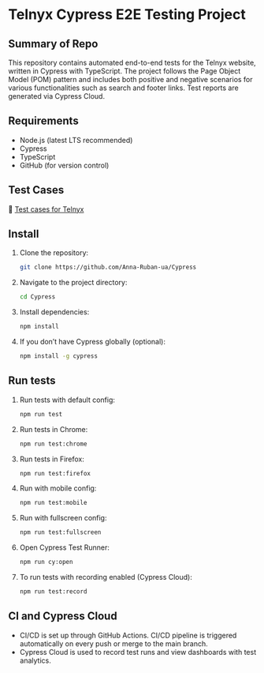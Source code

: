 # Telnyx Cypress E2E Testing Project

## Summary of Repo

This repository contains automated end-to-end tests for the Telnyx website, written in Cypress with TypeScript. The project follows the Page Object Model (POM) pattern and includes both positive and negative scenarios for various functionalities such as search and footer links. Test reports are generated via Cypress Cloud.

## Requirements

- Node.js (latest LTS recommended)
- Cypress
- TypeScript
- GitHub (for version control)

## Test Cases

🧪 [Test cases for Telnyx](https://docs.google.com/spreadsheets/d/1kseA19mz9KTTrFpkDTaiH6Goj3PPxELe0FnmTtAIUak/edit?gid=0)

## Install

1. Clone the repository:
   ```sh
   git clone https://github.com/Anna-Ruban-ua/Cypress
   ```
2. Navigate to the project directory:
   ```sh
   cd Cypress
   ```
3. Install dependencies:
   ```sh
   npm install
   ```
4. If you don’t have Cypress globally (optional):
   ```sh
   npm install -g cypress
   ```

## Run tests

1. Run tests with default config:
   ```sh
   npm run test
   ```
2. Run tests in Chrome:
   ```sh
   npm run test:chrome
   ```
3. Run tests in Firefox:
   ```sh
   npm run test:firefox
   ```
4. Run with mobile config:
   ```sh
   npm run test:mobile
   ```
5. Run with fullscreen config:
   ```sh
   npm run test:fullscreen
   ```
6. Open Cypress Test Runner:
   ```sh
   npm run cy:open
   ```
7. To run tests with recording enabled (Cypress Cloud):
   ```sh
   npm run test:record
   ```
   
## CI and Cypress Cloud

- CI/CD is set up through GitHub Actions. CI/CD pipeline is triggered automatically on every push or merge to the main branch.
- Cypress Cloud is used to record test runs and view dashboards with test analytics.
